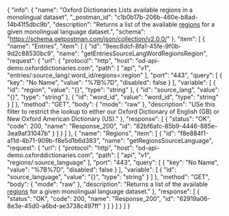 {
  "info": {
    "name": "Oxford Dictionaries Lists available regions in a monolingual dataset",
    "_postman_id": "c1b0b17b-206b-460e-b8ad-14b41f5dbc9b",
    "description": "Returns a list of the available [regions](documentation/glossary?term=regions) for a given monolingual language dataset.",
    "schema": "https://schema.getpostman.com/json/collection/v2.0.0/"
  },
  "item": [
    {
      "name": "Entries",
      "item": [
        {
          "id": "9eec8dcf-8fa1-45fe-9f0b-9d2c88530bc9",
          "name": "getEntriesSourceLangWordRegionsRegion",
          "request": {
            "url": {
              "protocol": "http",
              "host": "od-api-demo.oxforddictionaries.com",
              "path": [
                "api",
                "v1",
                "entries/:source_lang/:word_id/regions=:region"
              ],
              "port": "443",
              "query": [
                {
                  "key": "No Name",
                  "value": "%7B%7D",
                  "disabled": false
                }
              ],
              "variable": [
                {
                  "id": "region",
                  "value": "{}",
                  "type": "string"
                },
                {
                  "id": "source_lang",
                  "value": "{}",
                  "type": "string"
                },
                {
                  "id": "word_id",
                  "value": "word_id",
                  "type": "string"
                }
              ]
            },
            "method": "GET",
            "body": {
              "mode": "raw"
            },
            "description": "USe this filter to restrict the lookup to either our Oxford Dictionary of English (GB) or New Oxford American Dictionary (US)."
          },
          "response": [
            {
              "status": "OK",
              "code": 200,
              "name": "Response_200",
              "id": "82bf6afc-85b9-4446-885e-3ea9af31047b"
            }
          ]
        }
      ]
    },
    {
      "name": "Regions",
      "item": [
        {
          "id": "f8e884f1-a11d-4b71-909b-f8e5d1b6d383",
          "name": "getRegionsSourceLanguage",
          "request": {
            "url": {
              "protocol": "http",
              "host": "od-api-demo.oxforddictionaries.com",
              "path": [
                "api",
                "v1",
                "regions/:source_language"
              ],
              "port": "443",
              "query": [
                {
                  "key": "No Name",
                  "value": "%7B%7D",
                  "disabled": false
                }
              ],
              "variable": [
                {
                  "id": "source_language",
                  "value": "{}",
                  "type": "string"
                }
              ]
            },
            "method": "GET",
            "body": {
              "mode": "raw"
            },
            "description": "Returns a list of the available [regions](documentation/glossary?term=regions) for a given monolingual language dataset."
          },
          "response": [
            {
              "status": "OK",
              "code": 200,
              "name": "Response_200",
              "id": "62919a06-8e3e-45d0-a6bd-ae3738c497ff"
            }
          ]
        }
      ]
    }
  ]
}